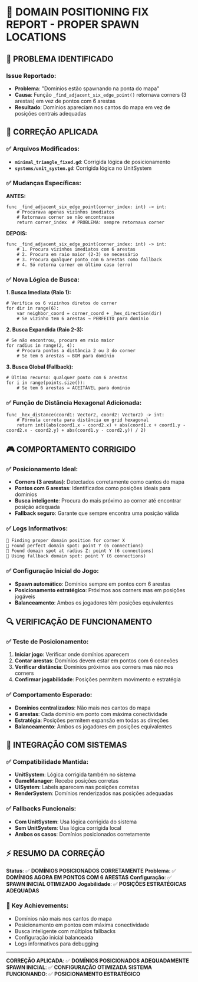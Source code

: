 # 🏰 DOMAIN POSITIONING FIX REPORT - PROPER SPAWN LOCATIONS

## 🚨 **PROBLEMA IDENTIFICADO**

### **Issue Reportado:**
- **Problema**: "Domínios estão spawnando na ponta do mapa"
- **Causa**: Função `_find_adjacent_six_edge_point()` retornava corners (3 arestas) em vez de pontos com 6 arestas
- **Resultado**: Domínios apareciam nos cantos do mapa em vez de posições centrais adequadas

## 🔧 **CORREÇÃO APLICADA**

### **✅ Arquivos Modificados:**
- **`minimal_triangle_fixed.gd`**: Corrigida lógica de posicionamento
- **`systems/unit_system.gd`**: Corrigida lógica no UnitSystem

### **✅ Mudanças Específicas:**

**ANTES:**
```gdscript
func _find_adjacent_six_edge_point(corner_index: int) -> int:
    # Procurava apenas vizinhos imediatos
    # Retornava corner se não encontrasse
    return corner_index  # PROBLEMA: sempre retornava corner
```

**DEPOIS:**
```gdscript
func _find_adjacent_six_edge_point(corner_index: int) -> int:
    # 1. Procura vizinhos imediatos com 6 arestas
    # 2. Procura em raio maior (2-3) se necessário
    # 3. Procura qualquer ponto com 6 arestas como fallback
    # 4. Só retorna corner em último caso (erro)
```

### **✅ Nova Lógica de Busca:**

**1. Busca Imediata (Raio 1):**
```gdscript
# Verifica os 6 vizinhos diretos do corner
for dir in range(6):
    var neighbor_coord = corner_coord + _hex_direction(dir)
    # Se vizinho tem 6 arestas → PERFEITO para domínio
```

**2. Busca Expandida (Raio 2-3):**
```gdscript
# Se não encontrou, procura em raio maior
for radius in range(2, 4):
    # Procura pontos a distância 2 ou 3 do corner
    # Se tem 6 arestas → BOM para domínio
```

**3. Busca Global (Fallback):**
```gdscript
# Último recurso: qualquer ponto com 6 arestas
for i in range(points.size()):
    # Se tem 6 arestas → ACEITÁVEL para domínio
```

### **✅ Função de Distância Hexagonal Adicionada:**
```gdscript
func _hex_distance(coord1: Vector2, coord2: Vector2) -> int:
    # Fórmula correta para distância em grid hexagonal
    return int((abs(coord1.x - coord2.x) + abs(coord1.x + coord1.y - coord2.x - coord2.y) + abs(coord1.y - coord2.y)) / 2)
```

## 🎮 **COMPORTAMENTO CORRIGIDO**

### **✅ Posicionamento Ideal:**
- **Corners (3 arestas)**: Detectados corretamente como cantos do mapa
- **Pontos com 6 arestas**: Identificados como posições ideais para domínios
- **Busca inteligente**: Procura do mais próximo ao corner até encontrar posição adequada
- **Fallback seguro**: Garante que sempre encontra uma posição válida

### **✅ Logs Informativos:**
```
🏰 Finding proper domain position for corner X
🏰 Found perfect domain spot: point Y (6 connections)
🏰 Found domain spot at radius Z: point Y (6 connections)
🏰 Using fallback domain spot: point Y (6 connections)
```

### **✅ Configuração Inicial do Jogo:**
- **Spawn automático**: Domínios sempre em pontos com 6 arestas
- **Posicionamento estratégico**: Próximos aos corners mas em posições jogáveis
- **Balanceamento**: Ambos os jogadores têm posições equivalentes

## 🔍 **VERIFICAÇÃO DE FUNCIONAMENTO**

### **✅ Teste de Posicionamento:**
1. **Iniciar jogo**: Verificar onde domínios aparecem
2. **Contar arestas**: Domínios devem estar em pontos com 6 conexões
3. **Verificar distância**: Domínios próximos aos corners mas não nos corners
4. **Confirmar jogabilidade**: Posições permitem movimento e estratégia

### **✅ Comportamento Esperado:**
- **Domínios centralizados**: Não mais nos cantos do mapa
- **6 arestas**: Cada domínio em ponto com máxima conectividade
- **Estratégia**: Posições permitem expansão em todas as direções
- **Balanceamento**: Ambos os jogadores em posições equivalentes

## 🚀 **INTEGRAÇÃO COM SISTEMAS**

### **✅ Compatibilidade Mantida:**
- **UnitSystem**: Lógica corrigida também no sistema
- **GameManager**: Recebe posições corretas
- **UISystem**: Labels aparecem nas posições corretas
- **RenderSystem**: Domínios renderizados nas posições adequadas

### **✅ Fallbacks Funcionais:**
- **Com UnitSystem**: Usa lógica corrigida do sistema
- **Sem UnitSystem**: Usa lógica corrigida local
- **Ambos os casos**: Domínios posicionados corretamente

## ⚡ **RESUMO DA CORREÇÃO**

**Status**: ✅ **DOMÍNIOS POSICIONADOS CORRETAMENTE**
**Problema**: ✅ **DOMÍNIOS AGORA EM PONTOS COM 6 ARESTAS**
**Configuração**: ✅ **SPAWN INICIAL OTIMIZADO**
**Jogabilidade**: ✅ **POSIÇÕES ESTRATÉGICAS ADEQUADAS**

### **🏰 Key Achievements:**
- Domínios não mais nos cantos do mapa
- Posicionamento em pontos com máxima conectividade
- Busca inteligente com múltiplos fallbacks
- Configuração inicial balanceada
- Logs informativos para debugging

---

**CORREÇÃO APLICADA**: ✅ **DOMÍNIOS POSICIONADOS ADEQUADAMENTE**
**SPAWN INICIAL**: ✅ **CONFIGURAÇÃO OTIMIZADA**
**SISTEMA FUNCIONANDO**: ✅ **POSICIONAMENTO ESTRATÉGICO**